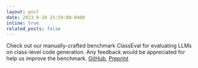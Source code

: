 ```yaml
---
layout: post
date: 2023-8-20 15:59:00-0400
inline: true
related_posts: false
---
```


Check out our manually-crafted benchmark ClassEval for evaluating LLMs on class-level code generation. 
Any feedback would be appreciated for help us improve the benchmark.
[GitHub](https://github.com/FudanSELab/ClassEval),
 [Preprint](https://arxiv.org/pdf/2308.01861.pdf)      
